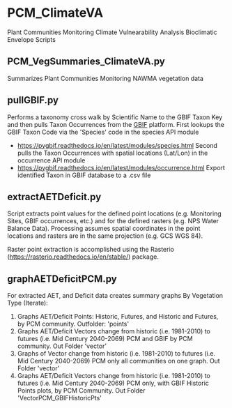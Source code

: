 # PCM_ClimateVA

 Plant Communities Monitoring Climate Vulnearability Analysis Bioclimatic Envelope Scripts

 ## PCM_VegSummaries_ClimateVA.py
 Summarizes Plant Communities Monitoring NAWMA vegetation data

 ## pullGBIF.py
Performs a taxonomy cross walk by Scientific Name to the GBIF Taxon Key and then pulls Taxon Occurrences from the [GBIF](https://www.gbif.org/) platform.
First lookups the GBIF Taxon Code via the 'Species' code in the species API module
 - https://pygbif.readthedocs.io/en/latest/modules/species.html
Second pulls the Taxon Occurrences with spatial locations (Lat/Lon) in the occurrence API module
- https://pygbif.readthedocs.io/en/latest/modules/occurrence.html
Export identified Taxon in GBIF database to a .csv file

 ## extractAETDeficit.py
Script extracts point values for the defined point locations (e.g. Monitoring Sites, GBIF occurrences, etc.) and
for the defined rasters (e.g. NPS Water Balance Data). Processing assumes spatial coordinates in the point locations
and rasters are in the same projection (e.g. GCS WGS 84).

Raster point extraction is accomplished using the Rasterio (https://rasterio.readthedocs.io/en/stable/) package.

## graphAETDeficitPCM.py
For extracted AET, and Deficit data creates summary graphs
By Vegetation Type (Iterate):
1) Graphs AET/Deficit Points: Historic, Futures, and Historic and Futures, by PCM community. Outfolder: 'points'
2) Graphs AET/Deficit Vectors change from historic (i.e. 1981-2010) to futures (i.e. Mid Century 2040-2069) PCM and GBIF
by PCM community. Out Folder 'vector'
3) Graphs of Vector change from historic (i.e. 1981-2010) to futures (i.e. Mid Century 2040-2069) PCM only all
communities on one graph. Out Folder 'vector'
4) Graphs AET/Deficit Vectors change from historic (i.e. 1981-2010) to futures (i.e. Mid Century 2040-2069) PCM only,
with GBIF Historic Points plots, by PCM Community. Out Folder 'VectorPCM_GBIFHistoricPts'
